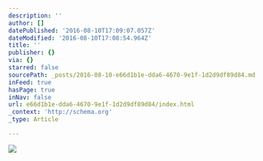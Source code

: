```yaml
---
description: ''
author: []
datePublished: '2016-08-10T17:09:07.057Z'
dateModified: '2016-08-10T17:08:54.964Z'
title: ''
publisher: {}
via: {}
starred: false
sourcePath: _posts/2016-08-10-e66d1b1e-dda6-4670-9e1f-1d2d9df89d84.md
inFeed: true
hasPage: true
inNav: false
url: e66d1b1e-dda6-4670-9e1f-1d2d9df89d84/index.html
_context: 'http://schema.org'
_type: Article

---
```

![](https://the-grid-user-content.s3-us-west-2.amazonaws.com/567a2b01-2a93-4133-8e6d-9481fe3ad462.jpg)